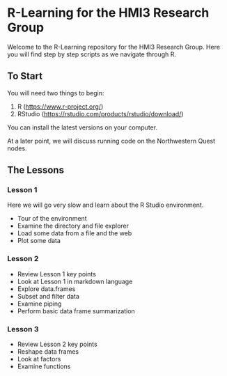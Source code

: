 # R-Learning for the HMI3 Research Group

Welcome to the R-Learning repository for the HMI3 Research Group. Here you will find step by step scripts as we navigate through R.

## To Start

You will need two things to begin:

1) R (https://www.r-project.org/)
2) RStudio (https://rstudio.com/products/rstudio/download/)

You can install the latest versions on your computer. 

At a later point, we will discuss running code on the Northwestern Quest nodes.

## The Lessons

### Lesson 1

Here we will go very slow and learn about the R Studio environment.

- Tour of the environment
- Examine the directory and file explorer
- Load some data from a file and the web
- Plot some data

### Lesson 2

- Review Lesson 1 key points
- Look at Lesson 1 in markdown language
- Explore data.frames 
- Subset and filter data
- Examine piping
- Perform basic data frame summarization

### Lesson 3

- Review Lesson 2 key points
- Reshape data frames
- Look at factors
- Examine functions


